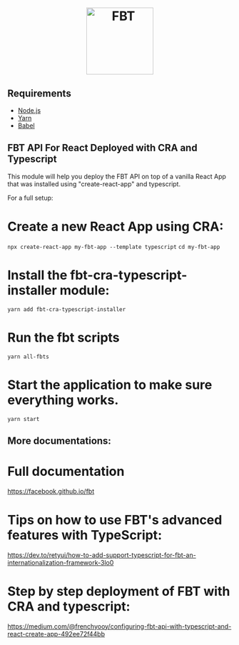 <h1 align="center">
  <img src="https://facebook.github.io/fbt/img/fbt.png" height="150" width="150" alt="FBT"/>
</h1>

## Requirements

- [Node.js](https://nodejs.org/)
- [Yarn](https://yarnpkg.com/)
- [Babel](https://babeljs.io/)

## FBT API For React Deployed with CRA and Typescript

This module will help you deploy the FBT API on top of a vanilla React App that was installed using "create-react-app" and typescript.

For a full setup:

# Create a new React App using CRA:

`npx create-react-app my-fbt-app --template typescript`
`cd my-fbt-app`

# Install the fbt-cra-typescript-installer module:

`yarn add fbt-cra-typescript-installer`

# Run the fbt scripts

`yarn all-fbts`

# Start the application to make sure everything works.

`yarn start`

## More documentations:

# Full documentation

https://facebook.github.io/fbt

# Tips on how to use FBT's advanced features with TypeScript:

https://dev.to/retyui/how-to-add-support-typescript-for-fbt-an-internationalization-framework-3lo0

# Step by step deployment of FBT with CRA and typescript:

https://medium.com/@frenchyooy/configuring-fbt-api-with-typescript-and-react-create-app-492ee72f44bb
